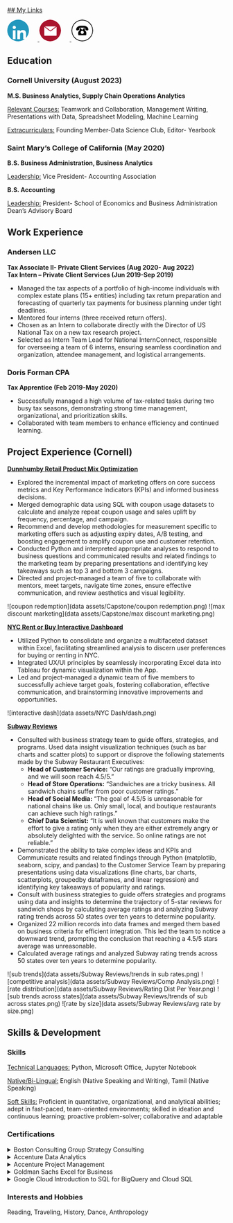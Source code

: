 <u>## My Links</u>

<p align="left">
  <a href="https://www.linkedin.com/in/nisharams/" target="_blank">
    <img src="data assets/Icons/linkedin.png" alt="LinkedIn" style="width:50px; height:50px; border-radius:50%; margin-right:20px;">
  </a>
  
  <a href="mailto:nisharamasubramonian@gmail.com">
    <img src="data assets/Icons/email.png" alt="Email" style="width:50px; height:50px; border-radius:50%; margin-right:20px;">
  </a>
  
  <a href="tel:9253849854" title="(925) 384-9854">
    <img src="data assets/Icons/Phone.png" alt="Phone" style="width:50px; height:50px; border-radius:50%; margin-right:20px;">
  </a>
</p>

## Education

### Cornell University (August 2023)
**M.S. Business Analytics, Supply Chain Operations Analytics**

<u>Relevant Courses:</u> Teamwork and Collaboration, Management Writing, Presentations with Data, Spreadsheet Modeling, Machine Learning  

<u>Extracurriculars:</u> Founding Member-Data Science Club, Editor- Yearbook 

### Saint Mary’s College of California (May 2020)
**B.S. Business Administration, Business Analytics**

<u>Leadership:</u> Vice President- Accounting Association

**B.S. Accounting**

<u>Leadership:</u> President- School of Economics and Business Administration Dean’s Advisory Board

## Work Experience

### Andersen LLC

**Tax Associate II- Private Client Services (Aug 2020- Aug 2022)**  
**Tax Intern – Private Client Services (Jun 2019-Sep 2019)**  

- Managed the tax aspects of a portfolio of high-income individuals with complex estate plans (15+ entities) including tax return preparation and forecasting of quarterly tax payments for business planning under tight deadlines.
- Mentored four interns (three received return offers).
- Chosen as an Intern to collaborate directly with the Director of US National Tax on a new tax research project.
- Selected as Intern Team Lead for National InternConnect, responsible for overseeing a team of 6 interns, ensuring seamless coordination and organization, attendee management, and logistical arrangements.

### Doris Forman CPA

**Tax Apprentice (Feb 2019-May 2020)** 

- Successfully managed a high volume of tax-related tasks during two busy tax seasons, demonstrating strong time management, organizational, and prioritization skills.
- Collaborated with team members to enhance efficiency and continued learning.

## Project Experience (Cornell)

[**Dunnhumby Retail Product Mix Optimization** ](https://github.com/Nisha-Ramasubramonian/Dunnhumby-Store-Analysis)

-	Explored the incremental impact of marketing offers on core success metrics and Key Performance Indicators (KPIs) and informed business decisions. 
-	Merged demographic data using SQL with coupon usage datasets to calculate and analyze repeat coupon usage and sales uplift by frequency, percentage, and campaign. 
-	Recommend and develop methodologies for measurement specific to marketing offers such as adjusting expiry dates, A/B testing, and boosting engagement to amplify coupon use and customer retention.  
-	Conducted Python and interpreted appropriate analyses to respond to business questions and communicated results and related findings to the marketing team by preparing presentations and identifying key takeaways such as top 3 and bottom 3 campaigns.
-	Directed and project-managed a team of five to collaborate with mentors, meet targets, navigate time zones, ensure effective communication, and review aesthetics and visual 
  legibility.

 ![coupon redemption](data assets/Capstone/coupon redemption.png)
 ![max discount marketing](data assets/Capstone/max discount marketing.png)

  
[**NYC Rent or Buy Interactive Dashboard** ](https://github.com/Nisha-Ramasubramonian/NYC-Rental-Interactive-Dash)

-	Utilized Python to consolidate and organize a multifaceted dataset within Excel, facilitating streamlined analysis to discern user preferences for buying or renting in NYC.
-	Integrated UX/UI principles by seamlessly incorporating Excel data into Tableau for dynamic visualization within the App. 
-	Led and project-managed a dynamic team of five members to successfully achieve target goals, fostering collaboration, effective communication, and brainstorming innovative 
  improvements and opportunities.

  ![interactive dash](data assets/NYC Dash/dash.png)


[**Subway Reviews** ](https://github.com/Nisha-Ramasubramonian/Subway-Reviews)

- Consulted with business strategy team to guide offers, strategies, and programs. Used data insight visualization techniques (such as bar charts and scatter plots) to support or disprove the following statements made by the Subway Restaurant Executives:
  - **Head of Customer Service:** “Our ratings are gradually improving, and we will soon reach 4.5/5.”
  - **Head of Store Operations:** “Sandwiches are a tricky business. All sandwich chains suffer from poor customer ratings.”
  - **Head of Social Media:** “The goal of 4.5/5 is unreasonable for national chains like us. Only small, local, and boutique restaurants can achieve such high ratings.”
  - **Chief Data Scientist:** “It is well known that customers make the effort to give a rating only when they are either extremely angry or absolutely delighted with the service. So online ratings are not reliable.”
-	Demonstrated the ability to take complex ideas and KPIs and Communicate results and related findings through Python (matplotlib, seaborn, scipy, and pandas)  to the Customer Service Team by preparing presentations using data visualizations (line charts, bar charts, scatterplots, groupedby dataframes, and linear regression) and identifying key takeaways of popularity and ratings. 
-	Consult with business strategies to guide offers strategies and programs using data and insights to determine the trajectory of 5-star reviews for sandwich shops by calculating average ratings and analyzing Subway rating trends across 50 states over ten years to determine popularity.
-	Organized 22 million records into data frames and merged them based on business criteria for efficient integration. This led the team to notice a downward trend, prompting the conclusion that reaching a 4.5/5 stars average was unreasonable.
-	Calculated average ratings and analyzed Subway rating trends across 50 states over ten years to determine popularity.

 ![sub trends](data assets/Subway Reviews/trends in sub rates.png)
 ![competitive analysis](data assets/Subway Reviews/Comp Analysis.png)
 ![rate distribution](data assets/Subway Reviews/Rating Dist Per Year.png)
 ![sub trends across states](data assets/Subway Reviews/trends of sub across states.png)
 ![rate by size](data assets/Subway Reviews/avg rate by size.png)
 

## Skills & Development

### Skills
<u>Technical Languages:</u> Python, Microsoft Office, Jupyter Notebook

<u>Native/Bi-Lingual:</u> English (Native Speaking and Writing), Tamil (Native Speaking)

<u>Soft Skills:</u> Proficient in quantitative, organizational, and analytical abilities; adept in fast-paced, team-oriented environments; skilled in ideation and continuous learning; proactive problem-solver; collaborative and adaptable

### Certifications

 <details>
  <summary>Boston Consulting Group Strategy Consulting</summary>
  <img src="data assets/Certifications/JPG/BCG Strat Consult.pdf.jpg" alt="Boston Consulting Group Strategy Consulting">
</details>

 <details>
  <summary>Accenture Data Analytics</summary>
  <img src="data assets/Certifications/JPG/Acc Data Analytics  copy.pdf.jpg" alt="Accenture Data Analytics">
</details>

 <details>
  <summary>Accenture Project Management</summary>
  <img src="data assets/Certifications/JPG/Acc PM.pdf.jpg" alt="Boston Consulting Group Strategy Consulting">
</details>

 <details>
  <summary>Goldman Sachs Excel for Business</summary>
  <img src="data assets/Certifications/JPG/GS Excel.pdf.jpg" alt="Goldman Sachs Excel for Business">
</details>

 <details>
  <summary>Google Cloud Introduction to SQL for BigQuery and Cloud SQL</summary>
  <img src="data assets/Certifications/JPG/Google Cloud SQL.pdf.jpg" alt="Google Cloud Introduction to SQL for BigQuery and Cloud SQL">
</details>

### Interests and Hobbies
Reading, Traveling, History, Dance, Anthropology
